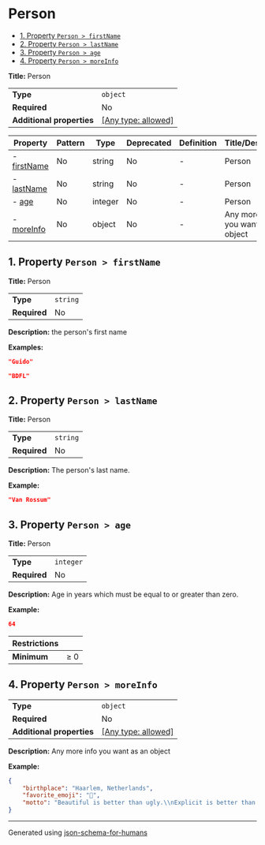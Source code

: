 # Person

- [1. Property `Person > firstName`](#firstName)
- [2. Property `Person > lastName`](#lastName)
- [3. Property `Person > age`](#age)
- [4. Property `Person > moreInfo`](#moreInfo)

**Title:** Person

|                           |                                                                           |
| ------------------------- | ------------------------------------------------------------------------- |
| **Type**                  | `object`                                                                  |
| **Required**              | No                                                                        |
| **Additional properties** | [[Any type: allowed]](# "Additional Properties of any type are allowed.") |

| Property                   | Pattern | Type    | Deprecated | Definition | Title/Description                   |
| -------------------------- | ------- | ------- | ---------- | ---------- | ----------------------------------- |
| - [firstName](#firstName ) | No      | string  | No         | -          | Person                              |
| - [lastName](#lastName )   | No      | string  | No         | -          | Person                              |
| - [age](#age )             | No      | integer | No         | -          | Person                              |
| - [moreInfo](#moreInfo )   | No      | object  | No         | -          | Any more info you want as an object |

## <a name="firstName"></a>1. Property `Person > firstName`

**Title:** Person

|              |          |
| ------------ | -------- |
| **Type**     | `string` |
| **Required** | No       |

**Description:** the person's first name

**Examples:**

```json
"Guido"
```

```json
"BDFL"
```

## <a name="lastName"></a>2. Property `Person > lastName`

**Title:** Person

|              |          |
| ------------ | -------- |
| **Type**     | `string` |
| **Required** | No       |

**Description:** The person's last name.

**Example:**

```json
"Van Rossum"
```

## <a name="age"></a>3. Property `Person > age`

**Title:** Person

|              |           |
| ------------ | --------- |
| **Type**     | `integer` |
| **Required** | No        |

**Description:** Age in years which must be equal to or greater than zero.

**Example:**

```json
64
```

| Restrictions |        |
| ------------ | ------ |
| **Minimum**  | &ge; 0 |

## <a name="moreInfo"></a>4. Property `Person > moreInfo`

|                           |                                                                           |
| ------------------------- | ------------------------------------------------------------------------- |
| **Type**                  | `object`                                                                  |
| **Required**              | No                                                                        |
| **Additional properties** | [[Any type: allowed]](# "Additional Properties of any type are allowed.") |

**Description:** Any more info you want as an object

**Example:**

```json
{
    "birthplace": "Haarlem, Netherlands",
    "favorite_emoji": "🐍",
    "motto": "Beautiful is better than ugly.\\nExplicit is better than implicit.\\nSimple is better than complex.\\nComplex is better than complicated.\\nFlat is better than nested.\\nSparse is better than dense.\\nReadability counts.\\nSpecial cases aren't special enough to break the rules.\\nAlthough practicality beats purity.\\nErrors should never pass silently.\\nUnless explicitly silenced.\\nIn the face of ambiguity, refuse the temptation to guess.\\nThere should be one-- and preferably only one --obvious way to do it.\\nAlthough that way may not be obvious at first unless you're Dutch.\\nNow is better than never.\\nAlthough never is often better than *right* now.\\nIf the implementation is hard to explain, it's a bad idea.\\nIf the implementation is easy to explain, it may be a good idea.\\nNamespaces are one honking great idea -- let's do more of those!"
}
```

----------------------------------------------------------------------------------------------------------------------------
Generated using [json-schema-for-humans](https://github.com/coveooss/json-schema-for-humans)
